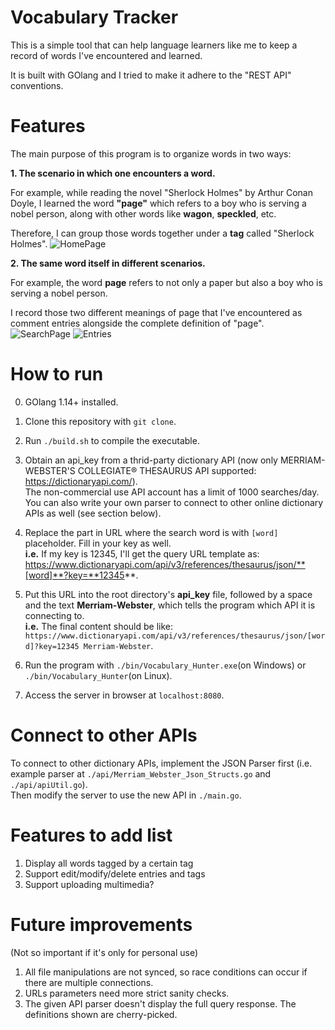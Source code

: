 # Vocabulary Tracker

This is a simple tool that can help language learners like me to keep a record of words I've encountered and learned.<br>

It is built with GOlang and I tried to make it adhere to the "REST API" conventions.

# Features
The main purpose of this program is to organize words in two ways:

**1. The scenario in which one encounters a word.**<br>

For example, while reading the novel "Sherlock Holmes" by Arthur Conan Doyle, I learned the word **"page"** which refers to a boy who is serving a nobel person, along with  other words like **wagon**, **speckled**, etc.

Therefore, I can group those words together under a **tag** called "Sherlock Holmes".
![HomePage](https://github.com/Hackerry/Vocabulary_Tracker/blob/main/imgs/HomePage.jpg?raw=true)

**2. The same word itself in different scenarios.**<br>

For example, the word **page** refers to not only a paper but also a boy who is serving a nobel person.

I record those two different meanings of page that I've encountered as comment entries alongside the complete definition of "page".
![SearchPage](https://github.com/Hackerry/Vocabulary_Tracker/blob/main/imgs/SearchPage.jpg?raw=true)
![Entries](https://github.com/Hackerry/Vocabulary_Tracker/blob/main/imgs/Entries.jpg?raw=true)

# How to run
0. GOlang 1.14+ installed.

1. Clone this repository with `git clone`.

2. Run `./build.sh` to compile the executable.

3. Obtain an api_key from a thrid-party dictionary API (now only MERRIAM-WEBSTER'S COLLEGIATE® THESAURUS API supported: https://dictionaryapi.com/).<br>
   The non-commercial use API account has a limit of 1000 searches/day. You can also write your own parser to connect to other online dictionary APIs as well (see section below).
   
4. Replace the part in URL where the search word is with `[word]` placeholder. Fill in your key as well.<br>
   **i.e.** If my key is 12345, I'll get the query URL template as: https://www.dictionaryapi.com/api/v3/references/thesaurus/json/**[word]**?key=**12345**.
   
5. Put this URL into the root directory's **api_key** file, followed by a space and the text **Merriam-Webster**, which tells the program which API it is connecting to.<br>
   **i.e.** The final content should be like: `https://www.dictionaryapi.com/api/v3/references/thesaurus/json/[word]?key=12345 Merriam-Webster`.
   
6. Run the program with `./bin/Vocabulary_Hunter.exe`(on Windows) or `./bin/Vocabulary_Hunter`(on Linux).

7. Access the server in browser at `localhost:8080`.

# Connect to other APIs
To connect to other dictionary APIs, implement the JSON Parser first (i.e. example parser at `./api/Merriam_Webster_Json_Structs.go` and `./api/apiUtil.go`).<br>
Then modify the server to use the new API in `./main.go`.

# Features to add list
1. Display all words tagged by a certain tag
2. Support edit/modify/delete entries and tags
3. Support uploading multimedia?

# Future improvements

(Not so important if it's only for personal use)

1. All file manipulations are not synced, so race conditions can occur if there are multiple connections.
2. URLs parameters need more strict sanity checks.
3. The given API parser doesn't display the full query response. The definitions shown are cherry-picked.
